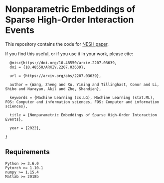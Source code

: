 # Nonparametric Embeddings of Sparse High-Order Interaction Events

This repository contains the code for [NESH paper](https://arxiv.org/abs/2207.03639).

If you find this useful, or if you use it in your work, please cite:

```
  @misc{https://doi.org/10.48550/arxiv.2207.03639,
  doi = {10.48550/ARXIV.2207.03639},
  
  url = {https://arxiv.org/abs/2207.03639},
  
  author = {Wang, Zheng and Xu, Yiming and Tillinghast, Conor and Li, Shibo and Narayan, Akil and Zhe, Shandian},
  
  keywords = {Machine Learning (cs.LG), Machine Learning (stat.ML), FOS: Computer and information sciences, FOS: Computer and information sciences},
  
  title = {Nonparametric Embeddings of Sparse High-Order Interaction Events},
    
  year = {2022},

}

```


## Requirements

```
Python >= 3.6.0
Pytorch >= 1.10.1
numpy >= 1.15.4
Matlab >= 2018b
```


